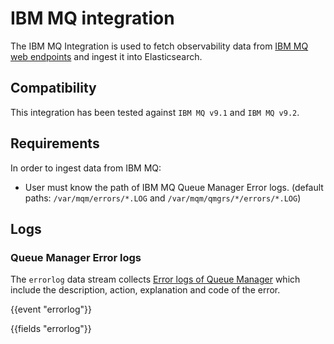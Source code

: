 # IBM MQ integration

The IBM MQ Integration is used to fetch observability data from [IBM MQ web endpoints](https://www.ibm.com/docs/en/ibm-mq) and ingest it into Elasticsearch.

## Compatibility

This integration has been tested against `IBM MQ v9.1` and `IBM MQ v9.2`.

## Requirements

In order to ingest data from IBM MQ:
- User must know the path of IBM MQ Queue Manager Error logs. (default paths: `/var/mqm/errors/*.LOG` and `/var/mqm/qmgrs/*/errors/*.LOG`)

## Logs

### Queue Manager Error logs

The `errorlog` data stream collects [Error logs of Queue Manager](https://www.site24x7.com/help/log-management/ibm-mq-error-logs.html) which include the description, action, explanation and code of the error.

{{event "errorlog"}}

{{fields "errorlog"}}

